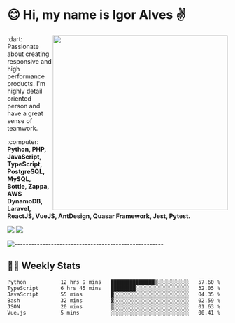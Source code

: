 # :blush: Hi, my name is Igor Alves :v:

<img src="https://github-readme-stats.vercel.app/api?username=iguit0&show_icons=true&include_all_commits=true&count_private=true&theme=dark" min-width="400px" max-width="400px" width="400px" align="right" />

<p align="left"> 
  :dart: Passionate about creating responsive and high performance products.
  I'm highly detail oriented person and have a great sense of teamwork.
</p>

<p align="left">
  :computer: <strong>Python, PHP, JavaScript, TypeScript, PostgreSQL, MySQL, Bottle, Zappa, AWS DynamoDB, Laravel, ReactJS, VueJS, AntDesign, Quasar Framework, Jest, Pytest.</strong>
</p>

<p align="left">
  <a href="https://www.linkedin.com/in/igor-lucio-alves" target="_blank" rel="noopener noreferrer" alt="LinkedIn">
  <img src="https://img.shields.io/badge/LinkedIn-0077B5?style=for-the-badge&logo=linkedin&logoColor=white" /></a>

  <a href="https://t.me/iguit0" target="_blank" rel="noopener noreferrer" alt="Telegram">
  <img src="https://img.shields.io/badge/Telegram-2CA5E0?style=for-the-badge&logo=telegram&logoColor=white" /></a>
</p>

![-----------------------------------------------------](https://raw.githubusercontent.com/andreasbm/readme/master/assets/lines/aqua.png)

## :man_technologist: Weekly Stats
<!--START_SECTION:waka-->

```text
Python           12 hrs 9 mins   ██████████████▒░░░░░░░░░░   57.60 %
TypeScript       6 hrs 45 mins   ████████░░░░░░░░░░░░░░░░░   32.05 %
JavaScript       55 mins         █░░░░░░░░░░░░░░░░░░░░░░░░   04.35 %
Bash             32 mins         ▓░░░░░░░░░░░░░░░░░░░░░░░░   02.59 %
JSON             20 mins         ▒░░░░░░░░░░░░░░░░░░░░░░░░   01.63 %
Vue.js           5 mins          ░░░░░░░░░░░░░░░░░░░░░░░░░   00.41 %
```

<!--END_SECTION:waka-->
